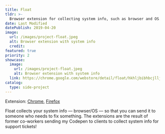 ```yaml
---
title: Float
tldr: >-
  Browser extension for collecting system info, such as browser and OS.
date: Last Modified
datePublish: 2019-04-20
image:
  url: /images/project-float.jpeg
  alt: Browser extension with system info
  credit:
featured: true
priority: 2
showcase:
  image:
    url: /images/project-float.jpeg
    alt: Browser extension with system info
  link: https://chrome.google.com/webstore/detail/float/hkhljbibhbcjlljfmijbbjhphnjkngic
catalog:
  type: side-project
---
```


Extension: [Chrome](https://chrome.google.com/webstore/detail/float/hkhljbibhbcjlljfmijbbjhphnjkngic), [Firefox](https://addons.mozilla.org/en-US/firefox/addon/float/)

Float collects your system info — browser/OS — so that you can send it to someone who needs to fix something. The extensions are the result of former co-workers sending my Codepen to clients to collect system info for support tickets!
